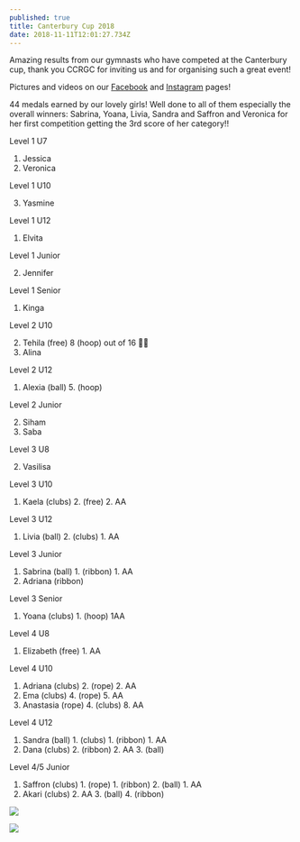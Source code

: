 ```yaml
---
published: true
title: Canterbury Cup 2018
date: 2018-11-11T12:01:27.734Z
---
```

Amazing results from our gymnasts who have competed at the Canterbury cup, thank you CCRGC for inviting us and for organising such a great event!

Pictures and videos on our [Facebook](https://www.facebook.com/pg/Rhythmic-Excellence-787019504729313/photos/?tab=album&album_id=1893372557427330) and [Instagram](<Pictures and videos on our Facebook and Instagram pages!>) pages!

44 medals earned by our lovely girls! Well done to all of them especially the overall winners: Sabrina, Yoana, Livia, Sandra and Saffron and Veronica for her first competition getting the 3rd score of her category!!

Level 1 U7

1. Jessica 
2. Veronica

Level 1 U10

3. Yasmine

Level 1 U12

1. Elvita

Level 1 Junior

2. Jennifer

Level 1 Senior

1. Kinga

Level 2 U10

2. Tehila (free) 8 (hoop) out of 16 🤭🤭
3. Alina

Level 2 U12

1. Alexia (ball) 5. (hoop)

Level 2 Junior

2. Siham
3. Saba

Level 3 U8

2. Vasilisa

Level 3 U10

1. Kaela (clubs) 2. (free) 2. AA

Level 3 U12

1. Livia (ball) 2. (clubs) 1. AA

Level 3 Junior

1. Sabrina (ball) 1. (ribbon) 1. AA
2. Adriana (ribbon)

Level 3 Senior

1. Yoana (clubs) 1. (hoop) 1AA

Level 4 U8

1. Elizabeth (free) 1. AA

Level 4 U10

1. Adriana (clubs) 2. (rope) 2. AA
2. Ema (clubs) 4. (rope) 5. AA
3. Anastasia (rope) 4. (clubs) 8. AA

Level 4 U12

1. Sandra (ball) 1. (clubs) 1. (ribbon) 1. AA
2. Dana (clubs) 2. (ribbon) 2. AA 3. (ball)

Level 4/5 Junior

1. Saffron (clubs) 1. (rope) 1. (ribbon) 2. (ball) 1. AA
2. Akari (clubs) 2. AA 3. (ball) 4. (ribbon)

![](/assets/img-20181111-wa0050.jpg)

![](/assets/dsc_4867.jpg)

![]()

![]()
